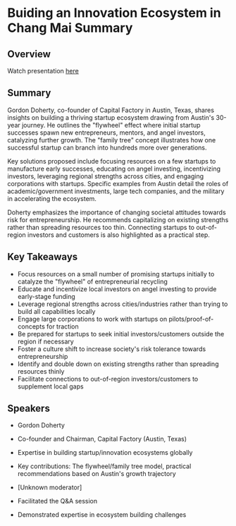 # Buiding an Innovation Ecosystem in Chang Mai Summary

## Overview
Watch presentation [here](https://streameth.org/edge_city/watch?session=6728dd12f861dff095114fb3)

## Summary
Gordon Doherty, co-founder of Capital Factory in Austin, Texas, shares insights on building a thriving startup ecosystem drawing from Austin's 30-year journey. He outlines the "flywheel" effect where initial startup successes spawn new entrepreneurs, mentors, and angel investors, catalyzing further growth. The "family tree" concept illustrates how one successful startup can branch into hundreds more over generations.

Key solutions proposed include focusing resources on a few startups to manufacture early successes, educating on angel investing, incentivizing investors, leveraging regional strengths across cities, and engaging corporations with startups. Specific examples from Austin detail the roles of academic/government investments, large tech companies, and the military in accelerating the ecosystem.

Doherty emphasizes the importance of changing societal attitudes towards risk for entrepreneurship. He recommends capitalizing on existing strengths rather than spreading resources too thin. Connecting startups to out-of-region investors and customers is also highlighted as a practical step.

## Key Takeaways
- Focus resources on a small number of promising startups initially to catalyze the "flywheel" of entrepreneurial recycling
- Educate and incentivize local investors on angel investing to provide early-stage funding
- Leverage regional strengths across cities/industries rather than trying to build all capabilities locally
- Engage large corporations to work with startups on pilots/proof-of-concepts for traction
- Be prepared for startups to seek initial investors/customers outside the region if necessary
- Foster a culture shift to increase society's risk tolerance towards entrepreneurship
- Identify and double down on existing strengths rather than spreading resources thinly
- Facilitate connections to out-of-region investors/customers to supplement local gaps

## Speakers
- Gordon Doherty
- Co-founder and Chairman, Capital Factory (Austin, Texas)
- Expertise in building startup/innovation ecosystems globally
- Key contributions: The flywheel/family tree model, practical recommendations based on Austin's growth trajectory

- [Unknown moderator]
- Facilitated the Q&A session
- Demonstrated expertise in ecosystem building challenges

